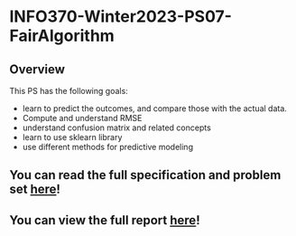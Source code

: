 # INFO370-Winter2023-PS07-FairAlgorithm

## Overview
This PS has the following goals:
- learn to predict the outcomes, and compare those with the actual data.
- Compute and understand RMSE
- understand confusion matrix and related concepts
- learn to use sklearn library
- use different methods for predictive modeling

## You can read the full specification and problem set [here](https://github.com/zkornas/INFO370-Winter2023-PS07-FairAlgorithm/blob/main/ps07-compas.pdf)!

## You can view the full report [here](https://zkornas.github.io/INFO370-Winter2023-PS07-FairAlgorithm/)!
